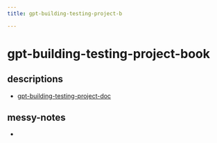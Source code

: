 ```yaml
---
title: gpt-building-testing-project-b

---
```


gpt-building-testing-project-book
===

  

descriptions
---
* [gpt-building-testing-project-doc](/reSf-GVWSBqsp6-jUOQ6Nw)


messy-notes
---
*
